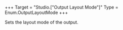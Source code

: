 +++
Target = "Studio.["Output Layout Mode"]"
Type = Enum.OutputLayoutMode
+++

Sets the layout mode of the output.